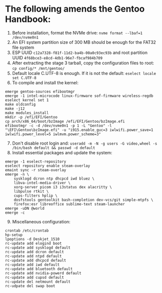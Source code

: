 # The following amends the Gentoo Handbook:
1. Before installation, format the NVMe drive: `nvme format --lbaf=1 /dev/nvme0n1`
2. An EFI system partition size of 300 MB should be enough for the FAT32 file system
3. ESP UUID `c12a7328-f81f-11d2-ba4b-00a0c93ec93b` and root partition UUID `4f68bce3-e8cd-4db1-96e7-fbcaf984b709`
4. After extracting the stage 3 tarball, copy the configuration files to root: `cp config/* /mnt/gentoo/`
5. Default locale C.UTF-8 is enough. If it is not the default: `eselect locale set C.UTF-8`
6. To compile and install the kernel:
```
emerge gentoo-sources efibootmgr
emerge -1 intel-microcode linux-firmware sof-firmware wireless-regdb
eselect kernel set 1
make oldconfig
make -j12
make modules_install
mkdir -p /efi/EFI/Gentoo
cp arch/x86_64/boot/bzImage /efi/EFI/Gentoo/bzImage.efi
efibootmgr -c -d /dev/nvme0n1 -p 1 -L "Gentoo" -l "\EFI\Gentoo\bzImage.efi" -u "i915.enable_guc=3 iwlwifi.power_save=1 iwlwifi.power_level=5 iwlmvm.power_scheme=3"
```
7. Don't disable root login and: `useradd -m -N -g users -G video,wheel -s /bin/bash default && passwd -d default`
8. Install essential packages and update the system:
```
emerge -1 eselect-repository
eselect repository enable steam-overlay
emaint sync -r steam-overlay
emerge -n \
	sysklogd dcron ntp dhcpcd iwd bluez \
	libva-intel-media-driver \
	xorg-server picom i3 i3status dex alacritty \
	libpulse rtkit \
	cups-filters hplip \
	dosfstools gentoolkit bash-completion dev-vcs/git simple-mtpfs \
	firefox:esr libreoffice sublime-text steam-launcher
emerge -uDN @world
emerge -c
```
9. Miscellaneous configuration:
```
crontab /etc/crontab
hp-setup
lpoptions -d Deskjet_1510
rc-update add elogind boot
rc-update add sysklogd default
rc-update add dcron default
rc-update add ntpd default
rc-update add dhcpcd default
rc-update add iwd default
rc-update add bluetooth default
rc-update add nvidia-powerd default
rc-update add cupsd default
rc-update del netmount default
rc-udpate del swap boot
```
